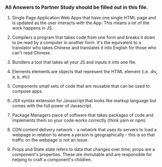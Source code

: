 ### All Answers to Partner Study should be filled out in this file.

1. Single Page Application
Web Apps that have one single HTML page and is updated as the user interacts with the App. This means a lot of the work happens in JS. 

2. Compilers
a program that takes code from one form and breaks it down to be read by a computer in another form. It's the equivalent to a translator who takes Chinese and translates it into English for those who can't read Chinese. 

3. Bundlers
a tool that takes all your JS and inputs it into one file. 

4. Elements
elements are objects that represent the HTML element (i.e. div, a, p, etc)

5. Components
small sets of code that are reusable that can be used to compose apps. 

6. JSX
syntax extension for Javascript that looks like markup language but comes with the full power of Javascript. 

7. Package Managers
piece of software that takes packages of code and implements them so your code works correctly (think yarn or npm)

8. CDN
content delivery network - a network that uses its servers to load a webpage in relation to where a person is geographically - this is so that traffic on the webpage is not an issue. 

9. Props and State
state refers to data that changes over time; props are a component's properties. These are immutable and are responsible for helping to craft a component's children. 
